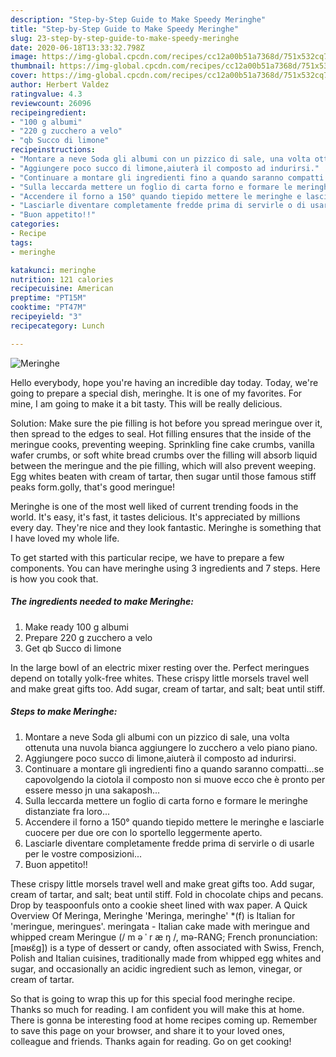 ```yaml
---
description: "Step-by-Step Guide to Make Speedy Meringhe"
title: "Step-by-Step Guide to Make Speedy Meringhe"
slug: 23-step-by-step-guide-to-make-speedy-meringhe
date: 2020-06-18T13:33:32.798Z
image: https://img-global.cpcdn.com/recipes/cc12a00b51a7368d/751x532cq70/meringhe-recipe-main-photo.jpg
thumbnail: https://img-global.cpcdn.com/recipes/cc12a00b51a7368d/751x532cq70/meringhe-recipe-main-photo.jpg
cover: https://img-global.cpcdn.com/recipes/cc12a00b51a7368d/751x532cq70/meringhe-recipe-main-photo.jpg
author: Herbert Valdez
ratingvalue: 4.3
reviewcount: 26096
recipeingredient:
- "100 g albumi"
- "220 g zucchero a velo"
- "qb Succo di limone"
recipeinstructions:
- "Montare a neve Soda gli albumi con un pizzico di sale, una volta ottenuta una nuvola bianca aggiungere lo zucchero a velo piano piano."
- "Aggiungere poco succo di limone,aiuterà il composto ad indurirsi."
- "Continuare a montare gli ingredienti fino a quando saranno compatti...se capovolgendo la ciotola il composto non si muove ecco che è pronto per essere messo jn una sakaposh..."
- "Sulla leccarda mettere un foglio di carta forno e formare le meringhe distanziate fra loro..."
- "Accendere il forno a 150° quando tiepido mettere le meringhe e lasciarle cuocere per due ore con lo sportello leggermente aperto."
- "Lasciarle diventare completamente fredde prima di servirle o di usarle per le vostre composizioni..."
- "Buon appetito!!"
categories:
- Recipe
tags:
- meringhe

katakunci: meringhe 
nutrition: 121 calories
recipecuisine: American
preptime: "PT15M"
cooktime: "PT47M"
recipeyield: "3"
recipecategory: Lunch

---
```



![Meringhe](https://img-global.cpcdn.com/recipes/cc12a00b51a7368d/751x532cq70/meringhe-recipe-main-photo.jpg)

Hello everybody, hope you're having an incredible day today. Today, we're going to prepare a special dish, meringhe. It is one of my favorites. For mine, I am going to make it a bit tasty. This will be really delicious.

Solution: Make sure the pie filling is hot before you spread meringue over it, then spread to the edges to seal. Hot filling ensures that the inside of the meringue cooks, preventing weeping. Sprinkling fine cake crumbs, vanilla wafer crumbs, or soft white bread crumbs over the filling will absorb liquid between the meringue and the pie filling, which will also prevent weeping. Egg whites beaten with cream of tartar, then sugar until those famous stiff peaks form.golly, that&#39;s good meringue!

Meringhe is one of the most well liked of current trending foods in the world. It's easy, it's fast, it tastes delicious. It's appreciated by millions every day. They're nice and they look fantastic. Meringhe is something that I have loved my whole life.


To get started with this particular recipe, we have to prepare a few components. You can have meringhe using 3 ingredients and 7 steps. Here is how you cook that.

<!--inarticleads1-->

##### The ingredients needed to make Meringhe:

1. Make ready 100 g albumi
1. Prepare 220 g zucchero a velo
1. Get qb Succo di limone


In the large bowl of an electric mixer resting over the. Perfect meringues depend on totally yolk-free whites. These crispy little morsels travel well and make great gifts too. Add sugar, cream of tartar, and salt; beat until stiff. 

<!--inarticleads2-->

##### Steps to make Meringhe:

1. Montare a neve Soda gli albumi con un pizzico di sale, una volta ottenuta una nuvola bianca aggiungere lo zucchero a velo piano piano.
1. Aggiungere poco succo di limone,aiuterà il composto ad indurirsi.
1. Continuare a montare gli ingredienti fino a quando saranno compatti...se capovolgendo la ciotola il composto non si muove ecco che è pronto per essere messo jn una sakaposh...
1. Sulla leccarda mettere un foglio di carta forno e formare le meringhe distanziate fra loro...
1. Accendere il forno a 150° quando tiepido mettere le meringhe e lasciarle cuocere per due ore con lo sportello leggermente aperto.
1. Lasciarle diventare completamente fredde prima di servirle o di usarle per le vostre composizioni...
1. Buon appetito!!


These crispy little morsels travel well and make great gifts too. Add sugar, cream of tartar, and salt; beat until stiff. Fold in chocolate chips and pecans. Drop by teaspoonfuls onto a cookie sheet lined with wax paper. A Quick Overview Of Meringa, Meringhe &#39;Meringa, meringhe&#39; *(f) is Italian for &#39;meringue, meringues&#39;. meringata - Italian cake made with meringue and whipped cream Meringue (/ m ə ˈ r æ ŋ /, mə-RANG; French pronunciation: [məʁɛ̃ɡ]) is a type of dessert or candy, often associated with Swiss, French, Polish and Italian cuisines, traditionally made from whipped egg whites and sugar, and occasionally an acidic ingredient such as lemon, vinegar, or cream of tartar. 

So that is going to wrap this up for this special food meringhe recipe. Thanks so much for reading. I am confident you will make this at home. There is gonna be interesting food at home recipes coming up. Remember to save this page on your browser, and share it to your loved ones, colleague and friends. Thanks again for reading. Go on get cooking!
